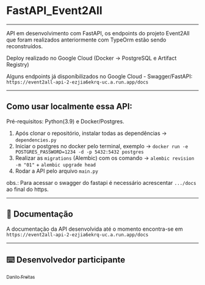 # FastAPI_Event2All

---

API em desenvolvimento com FastAPI, os endpoints do projeto Event2All que foram realizados anteriormente com TypeOrm estão sendo reconstruídos. 

Deploy realizado no Google Cloud (Docker -> PostgreSQL e Artifact Registry)

Alguns endpoints já disponíbilizados no Google Cloud - Swagger/FastAPI: `https://event2all-api-2-ezjia6ekrq-uc.a.run.app/docs`

---
## Como usar localmente essa API:
Pré-requisitos: Python(3.9) e Docker/Postgres.

  1) Após clonar o repositório, instalar todas as dependências -> `dependencies.py`
  2) Iniciar o postgres no docker pelo terminal, exemplo -> `docker run -e POSTGRES_PASSWORD=1234 -d -p 5432:5432 postgres`
  3) Realizar as `migrations` (Alembic) com os comando -> `alembic revision -m "01"` + `alembic upgrade head`
  4) Rodar a API pelo arquivo `main.py`
  
  obs.: Para acessar o swagger do fastapi é necessário acrescentar `.../docs` ao final do https. 
  
---

## :page_with_curl: Documentação

A documentação da API desenvolvida até o momento encontra-se em `https://event2all-api-2-ezjia6ekrq-uc.a.run.app/docs`


---


## :keyboard: Desenvolvedor participante
 
[<sub>Danilo Freitas</sub>](https://github.com/danilojpfreitas)  

